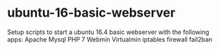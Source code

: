 # ubuntu-16-basic-webserver
Setup scripts to start a ubuntu 16.4 basic webserver with the following apps:
Apache
Mysql
PHP 7
Webmin
Virtualmin 
iptables firewall
fail2ban
